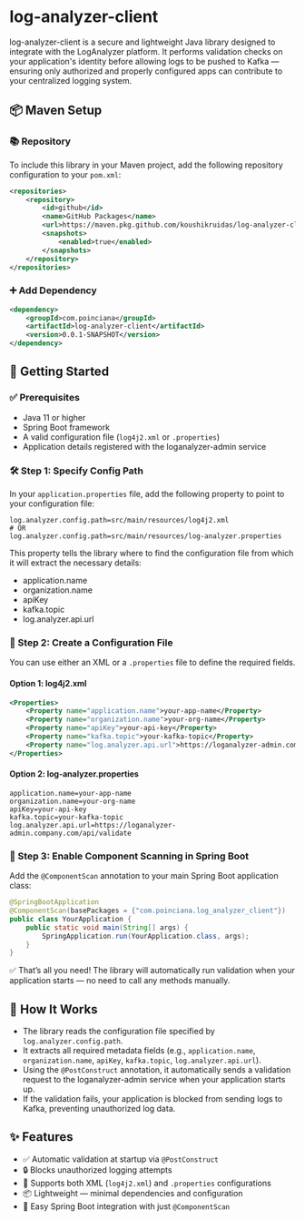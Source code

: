 # log-analyzer-client

log-analyzer-client is a secure and lightweight Java library designed to integrate with the LogAnalyzer platform.
It performs validation checks on your application's identity before allowing logs to be pushed to Kafka — ensuring only authorized and properly configured apps can contribute to your centralized logging system.

## 📦 Maven Setup

### 📚 Repository
To include this library in your Maven project, add the following repository configuration to your `pom.xml`:

```xml
<repositories>
    <repository>
        <id>github</id>
        <name>GitHub Packages</name>
        <url>https://maven.pkg.github.com/koushikruidas/log-analyzer-client</url>
        <snapshots>
            <enabled>true</enabled>
        </snapshots>
    </repository>
</repositories>
```

### ➕ Add Dependency
```xml
<dependency>
    <groupId>com.poinciana</groupId>
    <artifactId>log-analyzer-client</artifactId>
    <version>0.0.1-SNAPSHOT</version>
</dependency>
```

## 🚀 Getting Started

### ✅ Prerequisites
- Java 11 or higher
- Spring Boot framework
- A valid configuration file (`log4j2.xml` or `.properties`)
- Application details registered with the loganalyzer-admin service

### 🛠️ Step 1: Specify Config Path
In your `application.properties` file, add the following property to point to your configuration file:

```properties
log.analyzer.config.path=src/main/resources/log4j2.xml
# OR
log.analyzer.config.path=src/main/resources/log-analyzer.properties
```

This property tells the library where to find the configuration file from which it will extract the necessary details:
- application.name
- organization.name
- apiKey
- kafka.topic
- log.analyzer.api.url

### 📝 Step 2: Create a Configuration File
You can use either an XML or a `.properties` file to define the required fields.

#### Option 1: log4j2.xml
```xml
<Properties>
    <Property name="application.name">your-app-name</Property>
    <Property name="organization.name">your-org-name</Property>
    <Property name="apiKey">your-api-key</Property>
    <Property name="kafka.topic">your-kafka-topic</Property>
    <Property name="log.analyzer.api.url">https://loganalyzer-admin.company.com/api/validate</Property>
</Properties>
```

#### Option 2: log-analyzer.properties
```properties
application.name=your-app-name
organization.name=your-org-name
apiKey=your-api-key
kafka.topic=your-kafka-topic
log.analyzer.api.url=https://loganalyzer-admin.company.com/api/validate
```

### 🧩 Step 3: Enable Component Scanning in Spring Boot
Add the `@ComponentScan` annotation to your main Spring Boot application class:

```java
@SpringBootApplication
@ComponentScan(basePackages = {"com.poinciana.log_analyzer_client"})
public class YourApplication {
    public static void main(String[] args) {
        SpringApplication.run(YourApplication.class, args);
    }
}
```

✅ That’s all you need! The library will automatically run validation when your application starts — no need to call any methods manually.

## 🔐 How It Works
- The library reads the configuration file specified by `log.analyzer.config.path`.
- It extracts all required metadata fields (e.g., `application.name`, `organization.name`, `apiKey`, `kafka.topic`, `log.analyzer.api.url`).
- Using the `@PostConstruct` annotation, it automatically sends a validation request to the loganalyzer-admin service when your application starts up.
- If the validation fails, your application is blocked from sending logs to Kafka, preventing unauthorized log data.

## ✨ Features
- ✅ Automatic validation at startup via `@PostConstruct`
- 🔒 Blocks unauthorized logging attempts
- 🧾 Supports both XML (`log4j2.xml`) and `.properties` configurations
- 📦 Lightweight — minimal dependencies and configuration
- 🧠 Easy Spring Boot integration with just `@ComponentScan`
